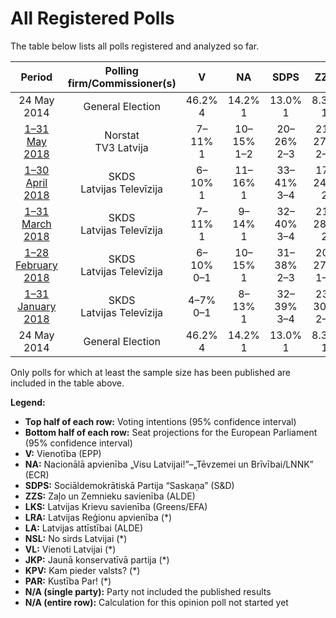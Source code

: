 # All Registered Polls

The table below lists all polls registered and analyzed so far.

| Period     | Polling firm/Commissioner(s) | V | NA | SDPS | ZZS | LKS | LRA | LA | NSL | VL | JKP | KPV | PAR |
|:----------:|:----------------------------:|:--:|:--:|:--:|:--:|:--:|:--:|:--:|:--:|:--:|:--:|:--:|:--:|
| 24 May 2014 | General Election | 46.2% <br> 4 | 14.2% <br> 1 | 13.0% <br> 1 | 8.3% <br> 1 | 6.4% <br> 1 | 2.5% <br> 0 | 2.1% <br> 0 | 0.0% <br> 0 | 0.0% <br> 0 | 0.0% <br> 0 | 0.0% <br> 0 | 0.0% <br> 0 |
| [1–31 May 2018](2018-05-31-Norstat.html) | Norstat <br> TV3 Latvija | 7–11% <br> 1 | 10–15% <br> 1–2 | 20–26% <br> 2–3 | 21–27% <br> 2–3 | N/A <br> N/A | 3–6% <br> 0–1 | 2–4% <br> 0 | 2–4% <br> 0 | N/A <br> N/A | 7–11% <br> 1 | 4–7% <br> 0–1 | 4–7% <br> 0–1 |
| [1–30 April 2018](2018-04-30-SKDS.html) | SKDS <br> Latvijas Televīzija | 6–10% <br> 1 | 11–16% <br> 1 | 33–41% <br> 3–4 | 17–24% <br> 2 | N/A <br> N/A | 3–6% <br> 0–1 | N/A <br> N/A | N/A <br> N/A | 2–5% <br> 0 | 4–8% <br> 0–1 | 3–6% <br> 0–1 | 2–4% <br> 0 |
| [1–31 March 2018](2018-03-31-SKDS.html) | SKDS <br> Latvijas Televīzija | 7–11% <br> 1 | 9–14% <br> 1 | 32–40% <br> 3–4 | 21–28% <br> 2 | 1–3% <br> 0 | 2–5% <br> 0 | 1–3% <br> 0 | 1–3% <br> 0 | 0–2% <br> 0 | 5–9% <br> 0–1 | 2–5% <br> 0 | 1–4% <br> 0 |
| [1–28 February 2018](2018-02-28-SKDS.html) | SKDS <br> Latvijas Televīzija | 6–10% <br> 0–1 | 10–15% <br> 1 | 31–38% <br> 2–3 | 20–27% <br> 1–2 | N/A <br> N/A | 2–5% <br> 0 | N/A <br> N/A | N/A <br> N/A | N/A <br> N/A | 5–9% <br> 0–1 | 2–5% <br> 0 | N/A <br> N/A |
| [1–31 January 2018](2018-01-31-SKDS.html) | SKDS <br> Latvijas Televīzija | 4–7% <br> 0–1 | 8–13% <br> 1 | 32–39% <br> 3–4 | 23–30% <br> 2–3 | N/A <br> N/A | 3–6% <br> 0–1 | N/A <br> N/A | 1–3% <br> 0 | N/A <br> N/A | 5–10% <br> 0–1 | 2–5% <br> 0 | 1–4% <br> 0 |
| 24 May 2014 | General Election | 46.2% <br> 4 | 14.2% <br> 1 | 13.0% <br> 1 | 8.3% <br> 1 | 6.4% <br> 1 | 2.5% <br> 0 | 2.1% <br> 0 | 0.0% <br> 0 | 0.0% <br> 0 | 0.0% <br> 0 | 0.0% <br> 0 | 0.0% <br> 0 |

Only polls for which at least the sample size has been published are included in the table above.

**Legend:**
+ **Top half of each row:** Voting intentions (95% confidence interval)
+ **Bottom half of each row:** Seat projections for the European Parliament (95% confidence interval)
+ **V:** Vienotība (EPP)
+ **NA:** Nacionālā apvienība „Visu Latvijai!”–„Tēvzemei un Brīvībai/LNNK” (ECR)
+ **SDPS:** Sociāldemokrātiskā Partija “Saskaņa” (S&D)
+ **ZZS:** Zaļo un Zemnieku savienība (ALDE)
+ **LKS:** Latvijas Krievu savienība (Greens/EFA)
+ **LRA:** Latvijas Reģionu apvienība (*)
+ **LA:** Latvijas attīstībai (ALDE)
+ **NSL:** No sirds Latvijai (*)
+ **VL:** Vienoti Latvijai (*)
+ **JKP:** Jaunā konservatīvā partija (*)
+ **KPV:** Kam pieder valsts? (*)
+ **PAR:** Kustība Par! (*)
+ **N/A (single party):** Party not included the published results
+ **N/A (entire row):** Calculation for this opinion poll not started yet

